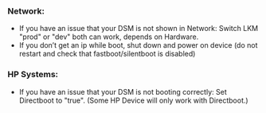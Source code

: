 ### Network:
  + If you have an issue that your DSM is not shown in Network: Switch LKM "prod" or "dev" both can work, depends on Hardware.
  + If you don’t get an ip while boot, shut down and power on device (do not restart and check that fastboot/silentboot is disabled)

### HP Systems:
  + If you have an issue that your DSM is not booting correctly: Set Directboot to "true". (Some HP Device will only work with Directboot.)